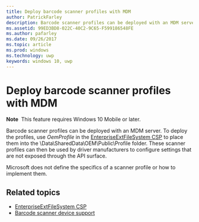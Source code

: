 ```yaml
---
title: Deploy barcode scanner profiles with MDM
author: PatrickFarley
description: Barcode scanner profiles can be deployed with an MDM server.
ms.assetid: 99ED3BD8-022C-40C2-9C65-F599186548FE
ms.author: pafarley
ms.date: 09/26/2017
ms.topic: article
ms.prod: windows
ms.technology: uwp
keywords: windows 10, uwp
---
```


# Deploy barcode scanner profiles with MDM

**Note**  This feature requires Windows 10 Mobile or later.

Barcode scanner profiles can be deployed with an MDM server. To deploy the profiles, use *OemProfile* in the [EnterpriseExtFileSystem CSP](https://msdn.microsoft.com/library/windows/hardware/mt157025) to place them into the \\Data\\SharedData\\OEM\\Public\\Profile folder. These scanner profiles can then be used by driver manufacturers to configure settings that are not exposed through the API surface.

Microsoft does not define the specifics of a scanner profile or how to implement them.

## Related topics
- [EnterpriseExtFileSystem CSP](https://msdn.microsoft.com/library/windows/hardware/mt157025)
- [Barcode scanner device support](https://docs.microsoft.com/en-us/windows/uwp/devices-sensors/pos-device-support#barcode-scanner)